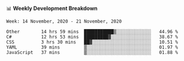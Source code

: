 📊 **Weekly Development Breakdown**
<!--START_SECTION:waka-->
```text
Week: 14 November, 2020 - 21 November, 2020

Other        14 hrs 59 mins  ███████████▒░░░░░░░░░░░░░   44.96 % 
C#           12 hrs 53 mins  █████████▓░░░░░░░░░░░░░░░   38.67 % 
CSS          3 hrs 30 mins   ██▓░░░░░░░░░░░░░░░░░░░░░░   10.51 % 
YAML         39 mins         ▒░░░░░░░░░░░░░░░░░░░░░░░░   01.97 % 
JavaScript   37 mins         ▒░░░░░░░░░░░░░░░░░░░░░░░░   01.88 % 
```
<!--END_SECTION:waka-->
